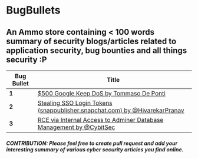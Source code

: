 # BugBullets
## An Ammo store containing &lt; 100 words summary of security blogs/articles related to application security, bug bounties and all things security :P  

Bug Bullet | Title
--- | ---
**1** |  [$500 Google Keep DoS by Tommaso De Ponti](/bullets/1.md)
**2** |  [Stealing SSO Login Tokens (snappublisher.snapchat.com) by @HivarekarPranav](/bullets/2.md)
**3** |  [RCE via Internal Access to Adminer Database Management by @CybitSec](/bullets/3.md)


#### _CONTRIBUTION: Please feel free to create pull request and add your interesting summary of various cyber security articles you find online._
